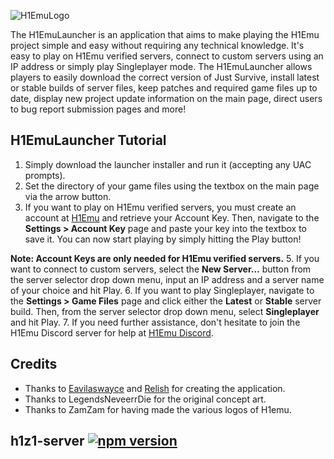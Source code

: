 ![H1EmuLogo](https://github.com/H1emu/h1emu-launcher/assets/45886829/02ce0853-d591-42dc-99f4-a306600705db)

The H1EmuLauncher is an application that aims to make playing the H1Emu project simple and easy without requiring any technical knowledge. It's easy to play on H1Emu verified servers, connect to custom servers using an IP address or simply play Singleplayer mode. The H1EmuLauncher allows players to easily download the correct version of Just Survive, install latest or stable builds of server files, keep patches and required game files up to date, display new project update information on the main page, direct users to bug report submission pages and more!

## H1EmuLauncher Tutorial

1. Simply download the launcher installer and run it (accepting any UAC prompts).
2. Set the directory of your game files using the textbox on the main page via the arrow button.
3. If you want to play on H1Emu verified servers, you must create an account at [H1Emu](https://h1emu.com) and retrieve your Account Key. Then, navigate to the **Settings > Account Key** page and paste your key into the textbox to save it. You can now start playing by simply hitting the Play button!

**Note: Account Keys are only needed for H1Emu verified servers.**
5. If you want to connect to custom servers, select the **New Server...** button from the server selector drop down menu, input an IP address and a server name of your choice and hit Play.
6. If you want to play Singleplayer, navigate to the **Settings > Game Files** page and click either the **Latest** or **Stable** server build. Then, from the server selector drop down menu, select **Singleplayer** and hit Play.
7. If you need further assistance, don't hesitate to join the H1Emu Discord server for help at [H1Emu Discord](https://discord.gg/h1emu).

## Credits

- Thanks to [Eavilaswayce](https://github.com/Eavilaswayce) and [Relish](https://github.com/aarongarnerm) for creating the application.
- Thanks to LegendsNeveerrDie for the original concept art.
- Thanks to ZamZam for having made the various logos of H1emu.

## h1z1-server [![npm version](http://img.shields.io/npm/v/h1z1-server.svg?style=flat)](https://npmjs.org/package/h1z1-server "View this project on npm")
